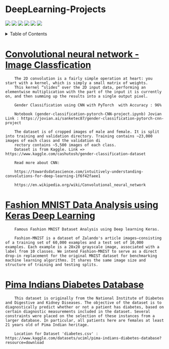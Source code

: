 # DeepLearning-Projects

![](https://img.shields.io/github/languages/top/sanketpatel91/DeepLearning-Projects?style=for-the-badge)
![](https://img.shields.io/github/languages/count/sanketpatel91/DeepLearning-Projects?label=Languages%20Used&style=for-the-badge)
![](https://img.shields.io/github/directory-file-count/sanketpatel91/DeepLearning-Projects?label=Projects&style=for-the-badge&type=dir)
![](https://img.shields.io/github/repo-size/sanketpatel91/DeepLearning-Projects?label=Total%20Size&style=for-the-badge)
![](https://img.shields.io/github/commit-activity/m/sanketpatel91/DeepLearning-Projects?style=for-the-badge)
![](https://img.shields.io/github/last-commit/sanketpatel91/DeepLearning-Projects?style=for-the-badge)

<details><summary>Table of Contents</summary><p>

* [CNN Image Classfication](https://github.com/sanketpatel91/DeepLearning-Projects/tree/main/Gender-Classification-Pytorch-Deep-Learning-CNN)
* [Fashion MNIST Data Analysis using Keras Deep Learning](https://github.com/sanketpatel91/DeepLearning-Projects/tree/main/FASHION-MNIST-Keras-Deep-Learning)
* [Pima Indians Diabetes Database](https://github.com/sanketpatel91/DeepLearning-Projects/tree/main/Pima%20Indians%20Diabetes%20Database)
</p></details><p></p>

# [Convolutional neural network - Image Classfication](https://github.com/sanketpatel91/DeepLearning-Projects/tree/main/Gender-Classification-Pytorch-Deep-Learning-CNN)

        The 2D convolution is a fairly simple operation at heart: you start with a kernel, which is simply a small matrix of weights.
        This kernel “slides” over the 2D input data, performing an elementwise multiplication with the part of the input it is currently on, and then summing up the results into a single output pixel.

        Gender Classification using CNN with PyTorch  with Accuracy : 96%

        Notebook (gender-classification-pytorch-CNN-project.ipynb) Jovian Link : https://jovian.ai/sanketec87/gender-classification-pytorch-cnn-project

        The dataset is of cropped images of male and female. It is split into training and validation directory. Training contains ~23,000 images of each class and the validation di
        rectory contains ~5,500 images of each class.
        Dataset is from Kaggle. Link => https://www.kaggle.com/cashutosh/gender-classification-dataset

        Read more about CNN:

        https://towardsdatascience.com/intuitively-understanding-convolutions-for-deep-learning-1f6f42faee1

        https://en.wikipedia.org/wiki/Convolutional_neural_network


# [Fashion MNIST Data Analysis using Keras Deep Learning](https://github.com/sanketpatel91/DeepLearning-Projects/tree/main/FASHION-MNIST-Keras-Deep-Learning)

        Famous Fashion MNIST Dataset Analysis using Deep learning Keras.

        Fashion-MNIST is a dataset of Zalando's article images—consisting of a training set of 60,000 examples and a test set of 10,000 examples. Each example is a 28x28 grayscale image, associated with a label from 10 classes. We intend Fashion-MNIST to serve as a direct drop-in replacement for the original MNIST dataset for benchmarking machine learning algorithms. It shares the same image size and structure of training and testing splits.

# [Pima Indians Diabetes Database](https://github.com/sanketpatel91/DeepLearning-Projects/tree/main/Pima%20Indians%20Diabetes%20Database)

        This dataset is originally from the National Institute of Diabetes and Digestive and Kidney Diseases. The objective of the dataset is to diagnostically predict whether or not a patient has diabetes, based on certain diagnostic measurements included in the dataset. Several constraints were placed on the selection of these instances from a larger database. In particular, all patients here are females at least 21 years old of Pima Indian heritage.

        Location for Dataset 'diabetes.csv' : https://www.kaggle.com/datasets/uciml/pima-indians-diabetes-database?resource=download
